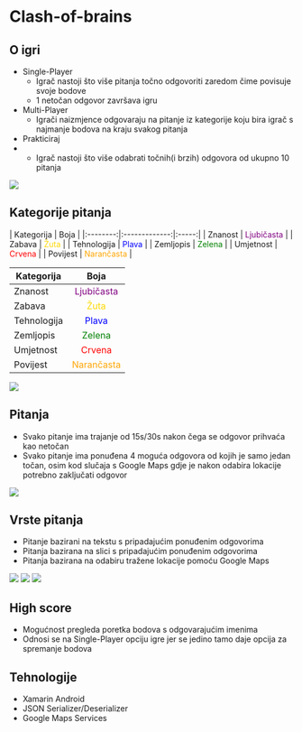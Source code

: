 # Clash-of-brains

## O igri
* Single-Player
    * Igrač nastoji što više pitanja točno odgovoriti zaredom čime povisuje svoje bodove
    * 1 netočan odgovor završava igru
* Multi-Player
    * Igrači naizmjence odgovaraju na pitanje iz kategorije koju bira igrač s najmanje bodova na kraju svakog pitanja
* Prakticiraj
* * Igrač nastoji što više odabrati točnih(i brzih) odgovora od ukupno 10 pitanja

![](assets/resized/asset_1.jpg)

## Kategorije pitanja


|  Kategorija |  Boja |
|:--------:|:-------------:|:-----:|
| Znanost  | <span style="color:purple">Ljubičasta</span>  |
| Zabava  | <span style="color:#FFD801">Žuta</span>  |
| Tehnologija  | <span style="color:blue">Plava</span>  |
| Zemljopis | <span style="color:green">Zelena</span>  |
| Umjetnost  | <span style="color:red">Crvena</span>  |
| Povijest  |  <span style="color:orange">Narančasta</span> |



| Kategorija         | Boja           |
| ------------- |:-------------:| 
| Znanost  | <span style="color:purple">Ljubičasta</span>  |
| Zabava  | <span style="color:#FFD801">Žuta</span>  |
| Tehnologija  | <span style="color:blue">Plava</span>  |
| Zemljopis | <span style="color:green">Zelena</span>  |
| Umjetnost  | <span style="color:red">Crvena</span>  |
| Povijest  |  <span style="color:orange">Narančasta</span> |



![](assets/resized/asset_2.png)

## Pitanja
* Svako pitanje ima trajanje od 15s/30s nakon čega se odgovor prihvaća kao netočan
* Svako pitanje ima ponuđena 4 moguća odgovora od kojih je samo jedan točan, osim kod slučaja s Google Maps gdje je nakon odabira lokacije potrebno zaključati odgovor


![](assets/resized/asset_3.png)

## Vrste pitanja
* Pitanje bazirani na tekstu s pripadajućim ponuđenim odgovorima
* Pitanja bazirana na slici s pripadajućim ponuđenim odgovorima
* Pitanja bazirana na odabiru tražene lokacije pomoću Google Maps 


![](assets/resized/asset_4.png)
![](assets/resized/asset_5.png)
![](assets/resized/asset_6.png)

## High score
* Mogućnost pregleda poretka bodova s odgovarajućim imenima
* Odnosi se na Single-Player opciju igre jer se jedino tamo daje opcija za spremanje bodova

## Tehnologije
* Xamarin Android
* JSON Serializer/Deserializer
* Google Maps Services

